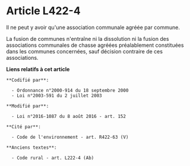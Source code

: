 # Article L422-4

Il ne peut y avoir qu'une association communale agréée par commune.

La fusion de communes n'entraîne ni la dissolution ni la fusion des associations communales de chasse agréées préalablement
constituées dans les communes concernées, sauf décision contraire de ces associations.

**Liens relatifs à cet article**

	**Codifié par**:

	  - Ordonnance n°2000-914 du 18 septembre 2000
	  - Loi n°2003-591 du 2 juillet 2003

	**Modifié par**:

	  - Loi n°2016-1087 du 8 août 2016 - art. 152

	**Cité par**:

	  - Code de l'environnement - art. R422-63 (V)

	**Anciens textes**:

	  - Code rural - art. L222-4 (Ab)
